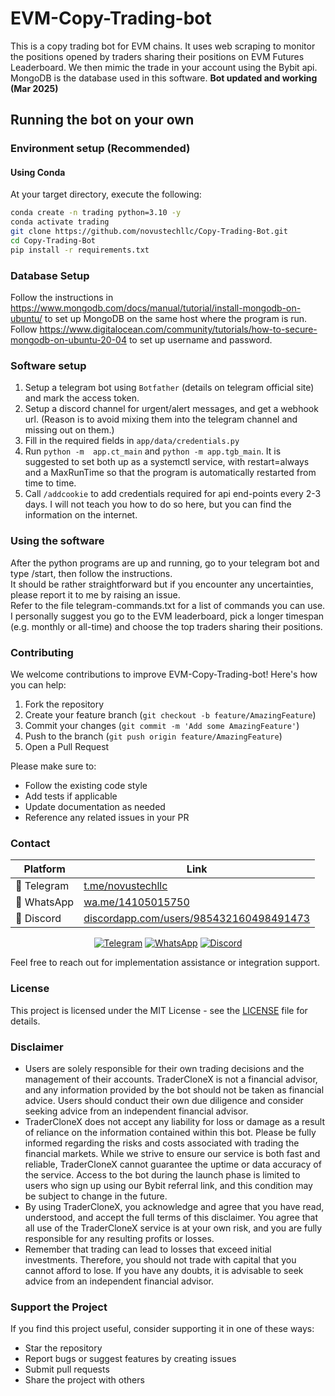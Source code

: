 # EVM-Copy-Trading-bot 

This is a copy trading bot for EVM chains. It uses web scraping to monitor the positions opened by traders sharing their positions on EVM Futures Leaderboard. We then mimic the trade in your account using the Bybit api. MongoDB is the database used in this software. **Bot updated and working (Mar 2025)**

## Running the bot on your own

### Environment setup (Recommended)

#### Using Conda

At your target directory, execute the following:

```bash
conda create -n trading python=3.10 -y
conda activate trading
git clone https://github.com/novustechllc/Copy-Trading-Bot.git
cd Copy-Trading-Bot
pip install -r requirements.txt
```

### Database Setup

Follow the instructions in https://www.mongodb.com/docs/manual/tutorial/install-mongodb-on-ubuntu/ to set up MongoDB on the same host where the program is run.  
Follow https://www.digitalocean.com/community/tutorials/how-to-secure-mongodb-on-ubuntu-20-04 to set up username and password.  

### Software setup 

1. Setup a telegram bot using `Botfather` (details on telegram official site) and mark the access token.
2. Setup a discord channel for urgent/alert messages, and get a webhook url. (Reason is to avoid mixing them into the telegram channel and missing out on them.)
3. Fill in the required fields in  `app/data/credentials.py`
4. Run `python -m  app.ct_main` and `python -m app.tgb_main`. It is suggested to set both up as a systemctl service, with restart=always and a MaxRunTime so that the program is automatically restarted from time to time.
5. Call `/addcookie` to add credentials required for api end-points every 2-3 days. I will not teach you how to do so here, but you can find the information on the internet.

### Using the software

After the python programs are up and running, go to your telegram bot and type /start, then follow the instructions.  
It should be rather straightforward but if you encounter any uncertainties, please report it to me by raising an issue.  
Refer to the file telegram-commands.txt for a list of commands you can use.  
I personally suggest you go to the EVM leaderboard, pick a longer timespan (e.g. monthly or all-time) and choose the top traders sharing their positions.  

### Contributing

We welcome contributions to improve EVM-Copy-Trading-bot! Here's how you can help:

1. Fork the repository
2. Create your feature branch (`git checkout -b feature/AmazingFeature`)
3. Commit your changes (`git commit -m 'Add some AmazingFeature'`)
4. Push to the branch (`git push origin feature/AmazingFeature`)
5. Open a Pull Request

Please make sure to:
- Follow the existing code style
- Add tests if applicable
- Update documentation as needed
- Reference any related issues in your PR


### Contact

| Platform | Link |
|----------|------|
| 📱 Telegram | [t.me/novustechllc](https://t.me/novustechllc) |
| 📲 WhatsApp | [wa.me/14105015750](https://wa.me/14105015750) |
| 💬 Discord | [discordapp.com/users/985432160498491473](https://discordapp.com/users/985432160498491473)

<div align="center">
    <a href="https://t.me/novustechllc" target="_blank"><img alt="Telegram"
        src="https://img.shields.io/badge/Telegram-26A5E4?style=for-the-badge&logo=telegram&logoColor=white"/></a>
    <a href="https://wa.me/14105015750" target="_blank"><img alt="WhatsApp"
        src="https://img.shields.io/badge/WhatsApp-25D366?style=for-the-badge&logo=whatsapp&logoColor=white"/></a>
    <a href="https://discordapp.com/users/985432160498491473" target="_blank"><img alt="Discord"
        src="https://img.shields.io/badge/Discord-7289DA?style=for-the-badge&logo=discord&logoColor=white"/></a>
</div>

Feel free to reach out for implementation assistance or integration support.


### License

This project is licensed under the MIT License - see the [LICENSE](LICENSE) file for details.

### Disclaimer

- Users are solely responsible for their own trading decisions and the management of their accounts. TraderCloneX is not a financial advisor, and any information provided by the bot should not be taken as financial advice. Users should conduct their own due diligence and consider seeking advice from an independent financial advisor.
- TraderCloneX does not accept any liability for loss or damage as a result of reliance on the information contained within this bot. Please be fully informed regarding the risks and costs associated with trading the financial markets. While we strive to ensure our service is both fast and reliable, TraderCloneX cannot guarantee the uptime or data accuracy of the service. Access to the bot during the launch phase is limited to users who sign up using our Bybit referral link, and this condition may be subject to change in the future.
- By using TraderCloneX, you acknowledge and agree that you have read, understood, and accept the full terms of this disclaimer. You agree that all use of the TraderCloneX service is at your own risk, and you are fully responsible for any resulting profits or losses.
- Remember that trading can lead to losses that exceed initial investments. Therefore, you should not trade with capital that you cannot afford to lose. If you have any doubts, it is advisable to seek advice from an independent financial advisor.

### Support the Project

If you find this project useful, consider supporting it in one of these ways:
- Star the repository
- Report bugs or suggest features by creating issues
- Submit pull requests
- Share the project with others

